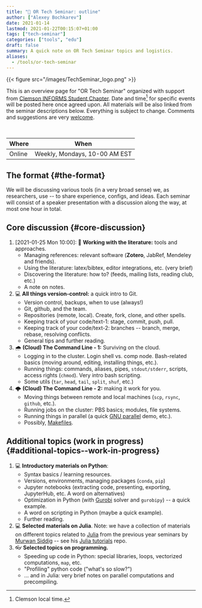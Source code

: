 ```yaml
---
title: "💬 OR Tech Seminar: outline"
author: ["Alexey Bochkarev"]
date: 2021-01-14
lastmod: 2021-01-22T00:15:07+01:00
tags: ["tech-seminar"]
categories: ["tools", "edu"]
draft: false
summary: A quick note on OR Tech Seminar topics and logistics.
aliases:
  - /tools/or-tech-seminar
---
```


{{< figure src="/images/TechSeminar_logo.png" >}}

This is an overview page for "OR Tech Seminar" organized with support from
[Clemson INFORMS Student Chapter](https://cecas.clemson.edu/informs/). Date and time[^fn:1] for specific events will be posted here
once agreed upon. All materials will be also linked from the seminar descriptions
below. Everything is subject to change. Comments and
suggestions are very [welcome](mailto:tech%5Fseminar@bochkarev.io).

<br/>

| Where  | When                          |
|--------|-------------------------------|
| Online | Weekly, Mondays, 10-00 AM EST |


## The format {#the-format}

We will be discussing various tools (in a very broad sense) we, as
researchers, use -- to share experience, configs, and ideas. Each seminar will
consist of a speaker presentation with a discussion along the way, at most
one hour in total.


## Core discussion {#core-discussion}

1.  <span class="timestamp-wrapper"><span class="timestamp">[2021-01-25 Mon 10:00]</span></span>: 📰 **Working with the literature:** tools and approaches.
    -   Managing references: relevant software (**Zotero**, JabRef, Mendeley and friends).
    -   Using the literature: latex/bibtex, editor integrations, etc. (very brief)
    -   Discovering the literature: how to? (feeds, mailing lists, reading club, etc.)
    -   A note on notes.
2.  💻 **All things version-control:** a quick intro to Git.
    -   Version control, backups, when to use (always!)
    -   Git, github, and the team.
    -   Repositories (remote, local). Create, fork, clone, and other spells.
    -   Keeping track of your code/text-1: stage, commit, push, pull.
    -   Keeping track of your code/text-2: branches -- branch, merge, rebase, resolving conflicts.
    -   General tips and further reading.
3.  🌧 **(Cloud) The Command Line - 1:** Surviving on the cloud.
    -   Logging in to the cluster. Login shell vs. comp node. Bash-related basics
        (moving around, editing, installing things, etc.).
    -   Running things: commands, aliases, pipes, `stdout/stderr`, scripts,
        access rights (`chmod`). Very intro bash scripting.
    -   Some utils (`tar`, `head`, `tail`, `split`, `shuf`, etc.)
4.  🌩 **(Cloud) The Command Line - 2:** making it work for you.
    -   Moving things between remote and local machines (`scp`, `rsync`, `github`, etc.).
    -   Running jobs on the cluster: PBS basics; modules, file systems.
    -   Running things in parallel (a quick [GNU parallel](https://www.gnu.org/software/parallel/) demo, etc.).
    -   Possibly, [Makefiles](https://en.wikipedia.org/wiki/Makefile).


## Additional topics (work in progress) {#additional-topics--work-in-progress}

1.  💻 **Introductory materials on Python**:
    -   Syntax basics / learning resources.
    -   Versions, environments, managing packages (`conda`, `pip`)
    -   Jupyter notebooks (extracting code, presenting, exporting, JupyterHub,
        etc. A word on alternatives)
    -   Optimization in Python (with [Gurobi](https://www.gurobi.com/) solver and `gurobipy`) -- a quick example.
    -   A word on scripting in Python (maybe a quick example).
    -   Further reading.
2.  💻 **Selected materials on Julia**. Note: we have a collection of materials on
    different topics related to [Julia](https://julialang.org/) from the previous year seminars by [Murwan
    Siddig](https://msiddig.people.clemson.edu/) -- see his [Julia tutorials](https://github.com/murwansiddig/Julia%5Ftutorials) repo.
3.  👓 **Selected topics on programming.**
    -   Speeding up code in Python: special libraries, loops, vectorized computations, `map`,
        etc.
    -   "Profiling" python code ("what's so slow?")
    -   ... and in Julia: very brief notes on parallel computations and precompiling.

[^fn:1]: Clemson local time.
